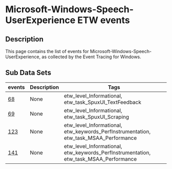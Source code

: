 # Microsoft-Windows-Speech-UserExperience ETW events

## Description
This page contains the list of events for Microsoft-Windows-Speech-UserExperience, as collected by the Event Tracing for Windows.

## Sub Data Sets
|events|Description|Tags|
|---|---|---|
|[68](events/event-68.md)|None|etw_level_Informational, etw_task_SpuxUI_TextFeedback|
|[69](events/event-69.md)|None|etw_level_Informational, etw_task_SpuxUI_Scraping|
|[123](events/event-123.md)|None|etw_level_Informational, etw_keywords_PerfInstrumentation, etw_task_MSAA_Performance|
|[141](events/event-141.md)|None|etw_level_Informational, etw_keywords_PerfInstrumentation, etw_task_MSAA_Performance|
